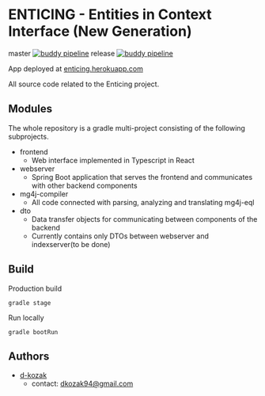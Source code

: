 #  ENTICING - Entities in Context Interface (New Generation) 
master [![buddy pipeline](https://app.buddy.works/dkozak94/enticing/pipelines/pipeline/187183/badge.svg?token=4cd61eabc6a41d23dbc621b88f3c255e343107f39aa165e546de09fa05955e67 "buddy pipeline")](https://app.buddy.works/dkozak94/enticing/pipelines/pipeline/187183)
release [![buddy pipeline](https://app.buddy.works/dkozak94/enticing/pipelines/pipeline/187243/badge.svg?token=4cd61eabc6a41d23dbc621b88f3c255e343107f39aa165e546de09fa05955e67 "buddy pipeline")](https://app.buddy.works/dkozak94/enticing/pipelines/pipeline/187243)

App deployed at [enticing.herokuapp.com](https://enticing.herokuapp.com/)

All source code related to the Enticing project. 

## Modules
The whole repository is a gradle multi-project consisting of the following subprojects.
* frontend
    * Web interface implemented in Typescript in React
* webserver
    * Spring Boot application that serves the frontend and communicates with other backend components
* mg4j-compiler
    * All code connected with parsing, analyzing and translating mg4j-eql
* dto
    * Data transfer objects for communicating between components of the backend
    * Currently contains only DTOs between webserver and indexserver(to be done)

## Build
Production build
```
gradle stage
```

Run locally
```
gradle bootRun
```

## Authors
* [d-kozak](https://github.com/d-kozak/)
    * contact: [dkozak94@gmail.com](mailto:dkozak94@gmail.com)

